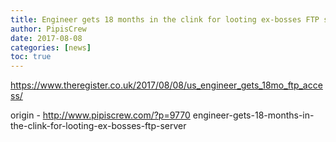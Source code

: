 ```yaml
---
title: Engineer gets 18 months in the clink for looting ex-bosses FTP server
author: PipisCrew
date: 2017-08-08
categories: [news]
toc: true
---
```


https://www.theregister.co.uk/2017/08/08/us_engineer_gets_18mo_ftp_access/

origin - http://www.pipiscrew.com/?p=9770 engineer-gets-18-months-in-the-clink-for-looting-ex-bosses-ftp-server